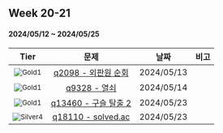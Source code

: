 <!-- tier 리스트 S -->

[Unrated]: https://user-images.githubusercontent.com/33937365/126247607-85783912-c11a-4d50-ac36-8cc7dcb75cd2.png

[Bronze5]: https://user-images.githubusercontent.com/33937365/126247611-e362d727-17a4-4737-a232-5827e185ab7c.png

[Bronze4]: https://user-images.githubusercontent.com/33937365/126247612-89cbc675-e1d4-43a2-950b-1cb014dca697.png

[Bronze3]: https://user-images.githubusercontent.com/33937365/126247613-b8408610-7bc4-40f8-804f-a30a45ddbb68.png

[Bronze2]: https://user-images.githubusercontent.com/33937365/126247614-d85dc6ff-a520-4c00-82bd-eb593b156bd8.png

[Bronze1]: https://user-images.githubusercontent.com/33937365/126247616-04b2ab30-9891-4b7b-8cb4-38e99b97e834.png

[Silver5]: https://user-images.githubusercontent.com/33937365/126247618-38c5c905-672b-4d75-808e-8a7d45ea577d.png

[Silver4]: https://user-images.githubusercontent.com/33937365/126247620-ba2d1b96-b0aa-4b88-80c5-71569c69bbc3.png

[Silver3]: https://user-images.githubusercontent.com/33937365/126247621-1b55b7f4-3a79-4348-8a63-f00c1813853e.png

[Silver2]: https://user-images.githubusercontent.com/33937365/126247622-a83b30a9-6618-4593-b775-6f6730afd3f6.png

[Silver1]: https://user-images.githubusercontent.com/33937365/126247625-8d82f8ab-6f95-4ef8-a243-be31f548596e.png

[Gold5]: https://user-images.githubusercontent.com/33937365/126247627-2979d4d5-915a-4c4e-adb7-c171f9bafe28.png

[Gold4]: https://user-images.githubusercontent.com/33937365/126247629-b24e1e24-4579-450f-bc3c-f166361091dd.png

[Gold3]: https://user-images.githubusercontent.com/33937365/126247630-80fb15af-debc-451d-a937-6c9c6bfa693b.png

[Gold2]: https://user-images.githubusercontent.com/33937365/126247633-7112f6a6-57da-4d1d-953f-5414ba8ffc3d.png

[Gold1]: https://user-images.githubusercontent.com/33937365/126247635-42bd3af9-e129-4379-b44a-22d75de3def6.png

[Platinum5]: https://user-images.githubusercontent.com/33937365/126247636-763e3bc4-43a9-4724-8ce1-c2288aecb636.png

[Platinum4]: https://user-images.githubusercontent.com/33937365/126247637-af30d243-2771-4966-b0bb-0901b9fd4989.png

[Platinum3]: https://user-images.githubusercontent.com/33937365/126247640-cfd654db-86d8-42a9-8d1b-0f3494758330.png

[Platinum2]: https://user-images.githubusercontent.com/33937365/126247641-3e60e9a6-5116-4005-a87d-bfb59969c87a.png

[Platinum1]: https://user-images.githubusercontent.com/33937365/126247643-23bba5ac-52c4-442a-a88a-2eb8998f6446.png

[Diamond5]: https://user-images.githubusercontent.com/33937365/126247645-870445bf-25d9-45ce-9c07-a25949ffad21.png

[Diamond4]: https://user-images.githubusercontent.com/33937365/126247646-b2d7e328-c205-448d-a5bf-c6294c07edaa.png

[Diamond3]: https://user-images.githubusercontent.com/33937365/126247647-db568f94-882f-410c-bd1b-63d49c87623c.png

[Diamond2]: https://user-images.githubusercontent.com/33937365/126247648-52f92f07-0fb9-4b1d-a344-6e9b81d81044.png

[Diamond1]: https://user-images.githubusercontent.com/33937365/126247649-4d068f63-f5e1-40df-910e-dceeb2b7de99.png

[Ruby5]: https://user-images.githubusercontent.com/33937365/126247652-94013ea7-9a96-4068-b922-01535c85801d.png

[Ruby4]: https://user-images.githubusercontent.com/33937365/126247655-a10f7077-6341-416e-938c-b500b7022aca.png

[Ruby3]: https://user-images.githubusercontent.com/33937365/126247656-d0e16a36-5080-4585-a465-4e4f5302beef.png

[Ruby2]: https://user-images.githubusercontent.com/33937365/126247659-1d249660-02a2-4a95-966f-074f99df70fe.png

[Ruby1]: https://user-images.githubusercontent.com/33937365/126247660-8e0d236d-eaef-42b3-8983-28f9e6c94ff9.png
<!-- tier 리스트 E -->

## Week 20-21

#### 2024/05/12 ~ 2024/05/25

|         Tier          |                             문제                              |      날짜      | 비고  |
|:---------------------:|:-----------------------------------------------------------:|:------------:|:---:|
|  <sub>![Gold1]</sub>  |   [q2098 - 외판원 순회](https://www.acmicpc.net/problem/2098)    |  2024/05/13  |     |
|  <sub>![Gold1]</sub>  |     [q9328 - 열쇠](https://www.acmicpc.net/problem/9328)      |  2024/05/14  |     |
|  <sub>![Gold1]</sub>  |  [q13460 - 구슬 탈출 2](https://www.acmicpc.net/problem/13460)  | 2024/05/23 |     |
| <sub>![Silver4]</sub> | [q18110 - solved.ac](https://www.acmicpc.net/problem/13460) | 2024/05/23 |     |
